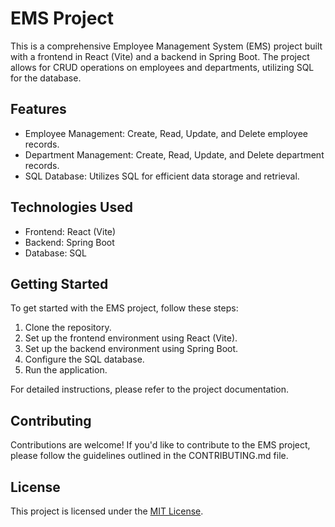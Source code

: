 # EMS Project

This is a comprehensive Employee Management System (EMS) project built with a frontend in React (Vite) and a backend in Spring Boot. The project allows for CRUD operations on employees and departments, utilizing SQL for the database.

## Features

- Employee Management: Create, Read, Update, and Delete employee records.
- Department Management: Create, Read, Update, and Delete department records.
- SQL Database: Utilizes SQL for efficient data storage and retrieval.

## Technologies Used

- Frontend: React (Vite)
- Backend: Spring Boot
- Database: SQL

## Getting Started

To get started with the EMS project, follow these steps:

1. Clone the repository.
2. Set up the frontend environment using React (Vite).
3. Set up the backend environment using Spring Boot.
4. Configure the SQL database.
5. Run the application.

For detailed instructions, please refer to the project documentation.

## Contributing

Contributions are welcome! If you'd like to contribute to the EMS project, please follow the guidelines outlined in the CONTRIBUTING.md file.

## License

This project is licensed under the [MIT License](LICENSE).

